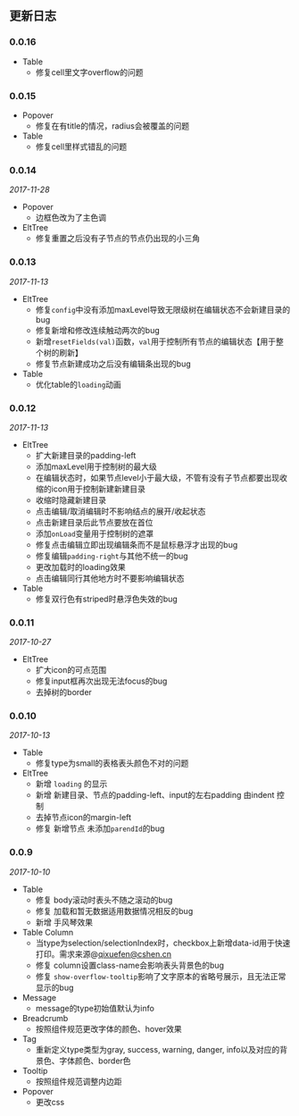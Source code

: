 ## 更新日志

### 0.0.16
- Table
    - 修复cell里文字overflow的问题

### 0.0.15
- Popover
    - 修复在有title的情况，radius会被覆盖的问题
- Table
    - 修复cell里样式错乱的问题

### 0.0.14
*2017-11-28*

- Popover
    - 边框色改为了主色调
- EltTree
    - 修复重置之后没有子节点的节点仍出现的小三角

### 0.0.13
*2017-11-13*

- EltTree
    - 修复`config`中没有添加maxLevel导致无限级树在编辑状态不会新建目录的bug
    - 修复新增和修改连续触动两次的bug
    - 新增`resetFields(val)`函数，`val`用于控制所有节点的编辑状态【用于整个树的刷新】
    - 修复节点新建成功之后没有编辑条出现的bug
- Table
    - 优化table的`loading`动画

### 0.0.12
*2017-11-13*

- EltTree
    - 扩大新建目录的padding-left
    - 添加maxLevel用于控制树的最大级
    - 在编辑状态时，如果节点level小于最大级，不管有没有子节点都要出现收缩的icon用于控制新建新建目录
    - 收缩时隐藏新建目录
    - 点击编辑/取消编辑时不影响结点的展开/收起状态
    - 点击新建目录后此节点要放在首位
    - 添加`onLoad`变量用于控制树的遮罩
    - 修复点击编辑立即出现编辑条而不是鼠标悬浮才出现的bug
    - 修复编辑`padding-right`与其他不统一的bug
    - 更改加载时的loading效果
    - 点击编辑同行其他地方时不要影响编辑状态
- Table
    - 修复双行色有striped时悬浮色失效的bug

### 0.0.11
*2017-10-27*

- EltTree
    - 扩大icon的可点范围
    - 修复input框再次出现无法focus的bug
    - 去掉树的border

### 0.0.10
*2017-10-13*

- Table
    - 修复type为small的表格表头颜色不对的问题
- EltTree
    - 新增 `loading` 的显示
    - 新增 新建目录、节点的padding-left、input的左右padding 由indent 控制
    - 去掉节点icon的margin-left
    - 修复 新增节点 未添加`parendId`的bug

### 0.0.9
*2017-10-10*

- Table
    - 修复 body滚动时表头不随之滚动的bug
    - 修复 加载和暂无数据适用数据情况相反的bug
    - 新增 手风琴效果
- Table Column
    - 当type为selection/selectionIndex时，checkbox上新增data-id用于快速打印。需求来源@qixuefen@cshen.cn
    - 修复 column设置class-name会影响表头背景色的bug
    - 修复 `show-overflow-tooltip`影响了文字原本的省略号展示，且无法正常显示的bug
- Message
    - message的type初始值默认为info
- Breadcrumb
    - 按照组件规范更改字体的颜色、hover效果
- Tag
    - 重新定义type类型为gray, success, warning, danger, info以及对应的背景色、字体颜色、border色
- Tooltip
    - 按照组件规范调整内边距
- Popover
    - 更改css
